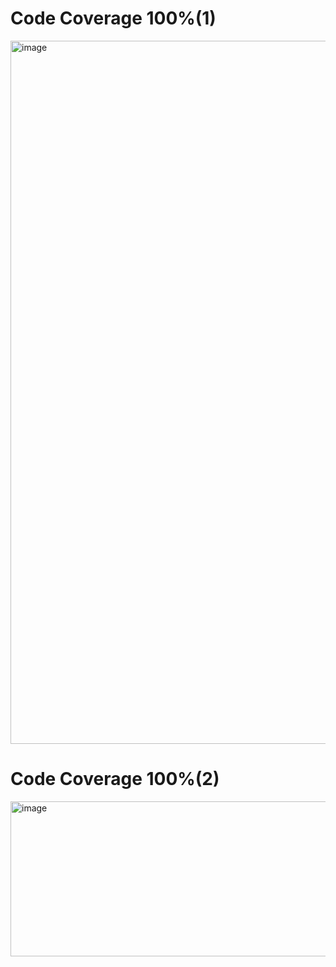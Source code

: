 # Code Coverage 100%(1)
<img width="1704" height="1125" alt="image" src="https://github.com/user-attachments/assets/919b42e2-4590-4cad-ac37-9010ca877d6f" />

# Code Coverage 100%(2)
<img width="566" height="248" alt="image" src="https://github.com/user-attachments/assets/d6f82f94-a38a-4077-979f-5437fa62a64f" />
